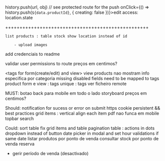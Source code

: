 
history.push(url, obj)
// see protected route for the push  onClick={() => history.push(`${data.productId}`, { creating: false })}>edit</Button>
access:
location.state


++++++++++++++++++++++++++++++++++++++++++++++++++

	list products : table stock show location instead of id
	
		- upload images
add credenciais to readme

validar user permissions to route
preços em centimos?


<tags for form(create/edit) and view>
view products nao mostram info especifica por categoria <same reason below>
missing disabled fields need to be mapped to tags 
product form e view : tags unique : tags ver ficheiro remote

MUST:
botao back para mobile em todo o lado
storyboard
preços em centimos?

Should:
	notification for sucess or error on submit
https
cookie persistent && best practices
grid items : vertical align each item
pdf nao funca em mobile
topbar
search



Could:
sort table fix
grid items and table pagination
table : actions in dots dropdown instead of button
date picker in modal and set hour validations if same date
listar produtos por ponto de venda
consultar stock por ponto de venda
reserva
- gerir período de venda (desactivado)